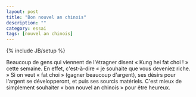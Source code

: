 ```yaml
---
layout: post
title: "Bon nouvel an chinois"
description: ""
category: essai
tags: [nouvel an chinois]
---
```

{% include JB/setup %}

Beaucoup de gens qui viennent de l'étragner disent « Kung hei fat choi
! » cette semaine.  En effet, c'est-à-dire « je souhaite que vous
deveniez riche. »  Si on veut « fat choi » (gagner beaucoup d'argent),
ses désirs pour l'argent se développeront, et puis ses sourcis
matériels.  C'est mieux de simplement souhaiter « bon nouvel an
chinois » pour être heureux. 
